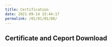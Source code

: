 ```yaml
---
title: Certification
date: 2021-09-14 15:44:17
permalink: /01/01/01/08/
---
```

## Certificate and Ceport Download



